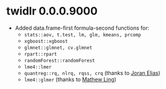 # twidlr 0.0.0.9000

* Added data.frame-first formula-second functions for:
    * `stats::aov, t.test, lm, glm, kmeans, prcomp`
    * `xgboost::xgboost`
    * `glmnet::glmnet, cv.glmnet`
    * `rpart::rpart`
    * `randomForest::randomForest`
    * `lme4::lmer`
    * `quantreg::rq, nlrq, rqss, crq` (thanks to [Joran Elias](https://github.com/joranE))
    * `lme4::glmer` (thanks to [Mathew Ling](https://github.com/Lingtax/))
